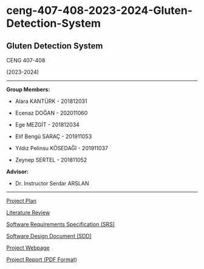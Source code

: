 # ceng-407-408-2023-2024-Gluten-Detection-System

## **Gluten Detection System**
CENG 407-408

(2023-2024)
_______________________________________________________
**Group Members:**           
* Alara KANTÜRK - 201812031

* Ecenaz DOĞAN - 202011060

* Ege MEZGİT - 201812034

* Elif Bengü SARAÇ - 201911053

* Yıldız Pelinsu KÖSEDAĞI - 201911037

* Zeynep SERTEL - 201811052

**Advisor:**	                
* Dr. Instructor Serdar ARSLAN
_______________________________________________________
[Project Plan](https://github.com/CankayaUniversity/ceng-407-408-2023-2024-Gluten-Detection-System/wiki/Project-Plan#project-plan)

[Literature Review](https://github.com/CankayaUniversity/ceng-407-408-2023-2024-Gluten-Detection-System/wiki/Literature-Review)

[Software Requirements Specification (SRS)](https://github.com/CankayaUniversity/ceng-407-408-2023-2024-Gluten-Detection-System/wiki/Software-Requirements-Specification-(SRS))

[Software Design Document (SDD)](https://github.com/CankayaUniversity/ceng-407-408-2023-2024-Gluten-Detection-System/wiki/Software-Design-Document-(SDD))

[Project Webpage](https://glutendetectionapp.wixsite.com/sitem)

[Project Report (PDF Format)](https://github.com/CankayaUniversity/ceng-407-408-2023-2024-Gluten-Detection-System/wiki/Project-Report-(PDF))

